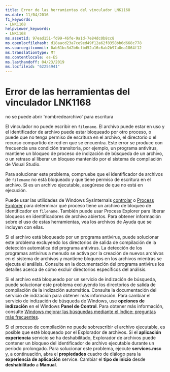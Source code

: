 ```yaml
---
title: Error de las herramientas del vinculador LNK1168
ms.date: 11/04/2016
f1_keywords:
- LNK1168
helpviewer_keywords:
- LNK1168
ms.assetid: 97ead151-fd99-46fe-9a1d-7e84dc0b8cc8
ms.openlocfilehash: d18aacd23a7ce9ed49f12a62f8358bb6d668c778
ms.sourcegitcommit: 0ab61bc3d2b6cfbd52a16c6ab2b97a8ea1864f12
ms.translationtype: MT
ms.contentlocale: es-ES
ms.lasthandoff: 04/23/2019
ms.locfileid: "62254941"
---
```

# <a name="linker-tools-error-lnk1168"></a>Error de las herramientas del vinculador LNK1168

no se puede abrir 'nombredearchivo' para escritura

El vinculador no puede escribir en `filename`. El archivo puede estar en uso y el identificador de archivo puede estar bloqueado por otro proceso, o puede que no tenga permiso de escritura en el archivo, el directorio o el recurso compartido de red en que se encuentra. Este error se produce con frecuencia una condición transitoria, por ejemplo, un programa antivirus, mantiene un bloqueo de proceso de indización de búsqueda de un archivo, o un retraso al liberar un bloqueo mantenido por el sistema de compilación de Visual Studio.

Para solucionar este problema, compruebe que el identificador de archivos de `filename` no está bloqueado y que tiene permiso de escritura en el archivo. Si es un archivo ejecutable, asegúrese de que no está en ejecución.

Puede usar las utilidades de Windows SysInternals [controlar](http://technet.microsoft.com/sysinternals/bb896655.aspx) o [Process Explorer](http://technet.microsoft.com/sysinternals/bb896653) para determinar qué proceso tiene un archivo de bloqueo de identificador en `filename`. También puede usar Process Explorer para liberar bloqueos en identificadores de archivo abiertos. Para obtener información sobre el uso de estas herramientas, vea los archivos de Ayuda que se incluyen con ellas.

Si el archivo está bloqueado por un programa antivirus, puede solucionar este problema excluyendo los directorios de salida de compilación de la detección automática del programa antivirus. La detección de los programas antivirus a menudo se activa por la creación de nuevos archivos en el sistema de archivos y mantiene bloqueos en los archivos mientras se ejecuta el análisis. Consulte en la documentación del programa antivirus los detalles acerca de cómo excluir directorios específicos del análisis.

Si el archivo está bloqueado por un servicio de indización de búsqueda, puede solucionar este problema excluyendo los directorios de salida de compilación de la indización automática. Consulte la documentación del servicio de indización para obtener más información. Para cambiar el servicio de indización de búsqueda de Windows, use **opciones de indización** en el Windows **Panel de Control**. Para obtener más información, consulte [Windows mejorar las búsquedas mediante el índice: preguntas más frecuentes](http://windows.microsoft.com/windows/improve-windows-searches-using-index-faq#1TC=windows-7).

Si el proceso de compilación no puede sobrescribir el archivo ejecutable, es posible que esté bloqueado por el Explorador de archivos. Si el **aplicación experiencia** servicio se ha deshabilitado, Explorador de archivos puede contener un bloqueo del identificador de archivo ejecutable durante un período prolongado. Para solucionar este problema, ejecute **services.msc** y, a continuación, abra el **propiedades** cuadro de diálogo para la **experiencia de aplicación** service. Cambiar el **tipo de inicio** desde **deshabilitado** a **Manual**.
